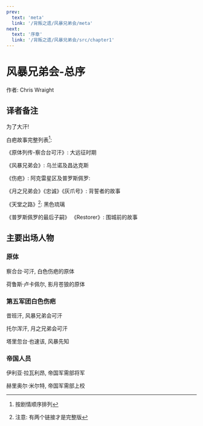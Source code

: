 ```yaml
---
prev:
  text: 'meta'
  link: '/背叛之遗/风暴兄弟会/meta'
next:
  text: '序章'
  link: '/背叛之遗/风暴兄弟会/src/chapter1'
---
```


# 风暴兄弟会-总序

作者: Chris Wraight

## 译者备注

为了大汗!

白疤故事完整列表[^1]:

《原体列传-察合台可汗》: 大远征时期

《风暴兄弟会》: 乌兰诺及昌达克斯

《伤疤》: 阿克雷星区及普罗斯佩罗:

《月之兄弟会》《忠诚》《灰爪号》: 背誓者的故事

《天堂之路》[^2]: 黑色琉璃

《普罗斯佩罗的最后子嗣》 《Restorer》: 围城前的故事

## 主要出场人物

### 原体

察合台·可汗, 白色伤疤的原体

荷鲁斯·卢卡佩尔, 影月苍狼的原体

### 第五军团白色伤疤

昔班汗, 风暴兄弟会可汗

托尔浑汗, 月之兄弟会可汗

塔里忽台·也速该, 风暴先知

### 帝国人员

伊利亚·拉瓦利昂, 帝国军需部将军

赫里奥尔·米尔特, 帝国军需部上校

[^1]: 按剧情顺序排列

[^2]: 注意: 有两个链接才是完整版
